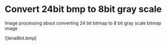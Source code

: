 # Convert 24bit bmp to 8bit gray scale 
Image processing about converting 24 bit bitmap to 8 bit gray scale bitmap image

![lena8bit.bmp]


